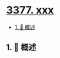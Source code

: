 # [3377. xxx](https://github.com/Tdahuyou/TNotes.leetcode/tree/main/notes/3377.%20xxx)

<!-- region:toc -->

- [1. 📝 概述](#1--概述)

<!-- endregion:toc -->

## 1. 📝 概述
